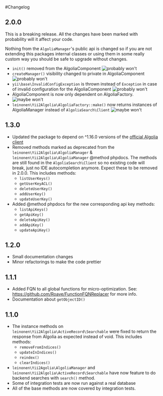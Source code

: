 #Changelog

## 2.0.0
This is a breaking release. All the changes have been marked with probability will it affect your code.

Nothing from the `AlgoliaManager`'s public api is changed so if you are not extending this packages internal classes or using them in some really custom way you should be safe to upgrade without changes.

* `init()` removed from the AlgoliaComponent ![probably won't](https://img.shields.io/badge/will%20it%20affect%20me%3F-probably%20won't-green.svg)
* `createManager()` visibility changed to private in AlgoliaComponent ![probably won't](https://img.shields.io/badge/will%20it%20affect%20me%3F-probably%20won't-green.svg)
* `yii\base\InvalidConfigException` is thrown instead of `Exception` in case of invalid configuration for the AlgoliaComponent ![probably won't](https://img.shields.io/badge/will%20it%20affect%20me%3F-probably%20won't-green.svg)
* AlgoliaComponent is now only dependent on AlgoliaFactory. ![maybe won't](https://img.shields.io/badge/will%20it%20affect%20me%3F-maybe%20won't-yellowgreen.svg)
* `leinonen\Yii2Algolia\AlgoliaFactory::make()`  now returns instances of AlgoliaManager instead of `AlgoliaSearch\Client` ![maybe won't](https://img.shields.io/badge/will%20it%20affect%20me%3F-maybe%20won't-yellowgreen.svg)


## 1.3.0
* Updated the package to depend on ^1.16.0 versions of the [official Algolia client](https://github.com/algolia/algoliasearch-client-php)  
* Removed methods marked as deprecated from the `leinonen\Yii2Algolia\AlgoliaManager` & `leinonen\Yii2Algolia\AlgoliaManager` @method phpdocs. The methods are still found in the `AlgoliaSearch\Client` so no existing code will break, just no IDE autocompletion anymore. Expect these to be removed in 2.0.0.  This includes methods:
   * `listUserKeys()`
   * `getUserKeyACL()`
   * `deleteUserKey()`
   * `addUserKey()`
   * `updateUserKey()`
* Added @method phpdocs for the new corresponding api key methods:
   * `listApiKeys()`
   * `getApiKey()`
   * `deleteApiKey()`
   * `addApiKey()`
   * `updateApiKey()`

## 1.2.0
* Small documentation changes
* Minor refactorings to make the code prettier 

## 1.1.1
* Added FQN to all global functions for micro-optimization. See: https://github.com/Roave/FunctionFQNReplacer for more info.
* Documentation about `getObjectID()`

## 1.1.0
* The instance methods on `leinonen\Yii2Algolia\ActiveRecord\Searchable` were fixed to return the response from Algolia as expected instead of void. This includes methods:
    * `removeFromIndices()`
    * `updateInIndices()`
    * `reindex()`
    * `clearIndices()`
* `leinonen\Yii2Agolia\AlgoliaManager` and `leinonen\Yii2Algolia\ActiveRecord\Searchable` have now feature to do backend searches with `search()` method.
* Some of integration tests are now run against a real database
* All of the base methods are now covered by integration tests. 
